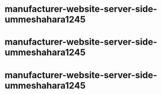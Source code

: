 # manufacturer-website-server-side-ummeshahara1245
# manufacturer-website-server-side-ummeshahara1245
# manufacturer-website-server-side-ummeshahara1245
